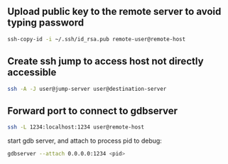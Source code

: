 
## Upload public key to the remote server to avoid typing password

```sh 
ssh-copy-id -i ~/.ssh/id_rsa.pub remote-user@remote-host
```

## Create ssh jump to access host not directly accessible

```sh
ssh -A -J user@jump-server user@destination-server
```

## Forward port to connect to gdbserver

```sh
ssh -L 1234:localhost:1234 user@remote-host
```

start gdb server, and attach to process pid to debug:
```sh
gdbserver --attach 0.0.0.0:1234 <pid>
```
